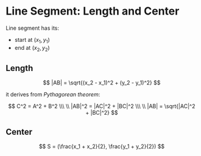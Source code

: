 # Line Segment: Length and Center

Line segment has its:
- start at $(x_1, y_1)$
- end at $(x_2, y_2)$

## Length

$$
|AB| = \sqrt{(x_2 - x_1)^2 + (y_2 - y_1)^2}
$$

it derives from _Pythagorean theorem_:

$$
C^2 = A^2 + B^2
\\\ \\
|AB|^2 = |AC|^2 + |BC|^2
\\\ \\
|AB| = \sqrt{|AC|^2 + |BC|^2}
$$

## Center

$$
S = (\frac{x_1 + x_2}{2}, \frac{y_1 + y_2}{2})
$$